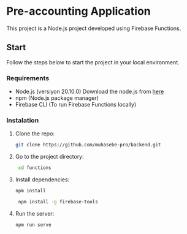# Pre-accounting Application

This project is a Node.js project developed using Firebase Functions.

## Start

Follow the steps below to start the project in your local environment.

### Requirements
- Node.js (versiyon 20.10.0)
  Download the node.js from [here](https://nodejs.org/en/download)
- npm (Node.js package manager)
- Firebase CLI (To run Firebase Functions locally)

### Instalation
1. Clone the repo:
    ```bash
    git clone https://github.com/muhasebe-pro/backend.git
    ```
2. Go to the project directory:
   ```bash
    cd functions
    ```
3. Install dependencies:
      ```bash
    npm install
    ```
   ```bash
    npm install -g firebase-tools
    ```
4.  Run the server:
    ```bash
    npm run serve
    ```



